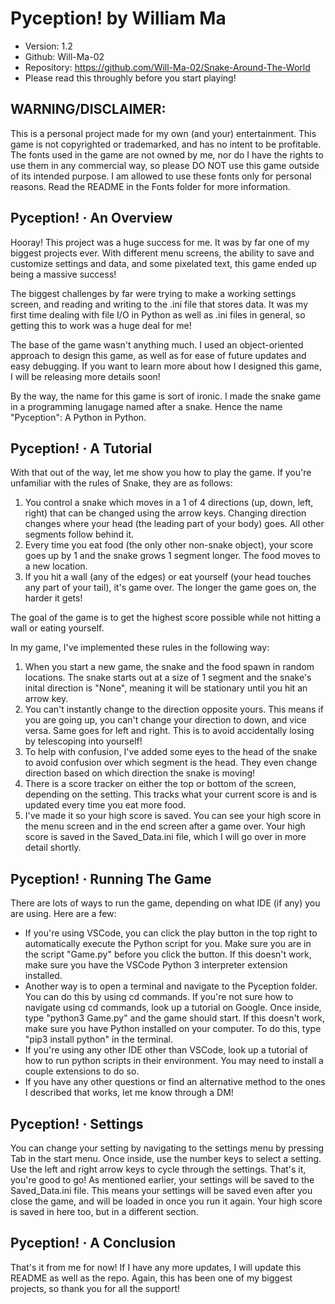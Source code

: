 # Pyception! by William Ma 
- Version: 1.2
- Github: Will-Ma-02
- Repository: https://github.com/Will-Ma-02/Snake-Around-The-World
- Please read this throughly before you start playing!

## WARNING/DISCLAIMER: 
This is a personal project made for my own (and your) entertainment. This game is not copyrighted or 
trademarked, and has no intent to be profitable. The fonts used in the game are not owned by me, nor do 
I have the rights to use them in any commercial way, so please DO NOT use this game outside of its intended 
purpose. I am allowed to use these fonts only for personal reasons. Read the README in the Fonts folder
for more information.

## Pyception! · An Overview 
Hooray! This project was a huge success for me. It was by far one of my biggest projects 
ever. With different menu screens, the ability to save and customize settings and data, 
and some pixelated text, this game ended up being a massive success! 

The biggest challenges by far were trying to make a working settings screen, and reading
and writing to the .ini file that stores data. It was my first time dealing with file
I/O in Python as well as .ini files in general, so getting this to work was a huge deal for
me! 

The base of the game wasn't anything much. I used an object-oriented approach to design
this game, as well as for ease of future updates and easy debugging. If you want to learn
more about how I designed this game, I will be releasing more details soon!

By the way, the name for this game is sort of ironic. I made the snake game in a programming
lanugage named after a snake. Hence the name "Pyception": A Python in Python.

## Pyception! · A Tutorial 
With that out of the way, let me show you how to play the game. If you're unfamiliar with 
the rules of Snake, they are as follows:

1. You control a snake which moves in a 1 of 4 directions (up, down, left, right) that can be 
changed using the arrow keys. Changing direction changes where your head (the leading part of
your body) goes. All other segments follow behind it.
2. Every time you eat food (the only other non-snake object), your score goes up by 1 and the 
snake grows 1 segment longer. The food moves to a new location.
3. If you hit a wall (any of the edges) or eat yourself (your head touches any part of your 
tail), it's game over. The longer the game goes on, the harder it gets!

The goal of the game is to get the highest score possible while not hitting a wall or eating
yourself. 

In my game, I've implemented these rules in the following way:
1. When you start a new game, the snake and the food spawn in random locations. The snake 
starts out at a size of 1 segment and the snake's inital direction is "None", meaning it will 
be stationary until you hit an arrow key.
2. You can't instantly change to the direction opposite yours. This means if you are going up, 
you can't change your direction to down, and vice versa. Same goes for left and right. This is 
to avoid accidentally losing by telescoping into yourself!
3. To help with confusion, I've added some eyes to the head of the snake to avoid confusion
over which segment is the head. They even change direction based on which direction the snake
is moving!
4. There is a score tracker on either the top or bottom of the screen, depending on the setting.
This tracks what your current score is and is updated every time you eat more food.
5. I've made it so your high score is saved. You can see your high score in the menu screen and
in the end screen after a game over. Your high score is saved in the Saved_Data.ini file, which
I will go over in more detail shortly.


## Pyception! · Running The Game
There are lots of ways to run the game, depending on what IDE (if any) you are using. Here are a
few:
- If you're using VSCode, you can click the play button in the top right to automatically execute the
Python script for you. Make sure you are in the script "Game.py" before you click the button. If this
doesn't work, make sure you have the VSCode Python 3 interpreter extension installed.
- Another way is to open a terminal and navigate to the Pyception folder. You can do this by using
cd commands. If you're not sure how to navigate using cd commands, look up a tutorial on Google. Once 
inside, type "python3 Game.py" and the game should start. If this doesn't work, make sure you have 
Python installed on your computer. To do this, type "pip3 install python" in the terminal.
- If you're using any other IDE other than VSCode, look up a tutorial of how to run python scripts in 
their environment. You may need to install a couple extensions to do so.
- If you have any other questions or find an alternative method to the ones I described that works, let
me know through a DM!

## Pyception! · Settings 
You can change your setting by navigating to the settings menu by pressing Tab in the start menu. Once 
inside, use the number keys to select a setting. Use the left and right arrow keys to cycle through the 
settings. That's it, you're good to go! As mentioned earlier, your settings will be saved to the 
Saved_Data.ini file. This means your settings will be saved even after you close the game, and will
be loaded in once you run it again. Your high score is saved in here too, but in a different section.

## Pyception! · A Conclusion
That's it from me for now! If I have any more updates, I will update this README as well as the repo.
Again, this has been one of my biggest projects, so thank you for all the support! 
